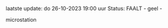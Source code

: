 laatste update: 
do 26-10-2023 19:00   uur 
Status: FAALT - geel - 
<div class="service Y">microstation</div>